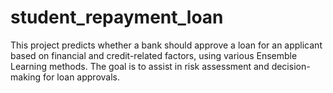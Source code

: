 # student_repayment_loan
This project predicts whether a bank should approve a loan for an applicant based on financial and credit-related factors, using various Ensemble Learning methods. The goal is to assist in risk assessment and decision-making for loan approvals.
